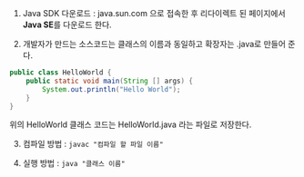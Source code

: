 1. Java SDK 다운로드 : java.sun.com 으로 접속한 후 리다이렉트 된 페이지에서 **Java SE**를 다운로드 한다.

2. 개발자가 만드는 소스코드는 클래스의 이름과 동일하고 확장자는 .java로 만들어 준다.

```java
public class HelloWorld {
    public static void main(String [] args) {
        System.out.println("Hello World");
    }
}
```

위의 HelloWorld 클래스 코드는 HelloWorld.java 라는 파일로 저장한다.

3. 컴파일 방법 : `javac "컴파일 할 파일 이름"`

4. 실행 방법 : `java "클래스 이름"`
